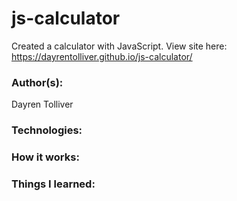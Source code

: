 # js-calculator
Created a calculator with JavaScript.
View site here: https://dayrentolliver.github.io/js-calculator/

### Author(s):
Dayren Tolliver

### Technologies:

### How it works:

### Things I learned:
